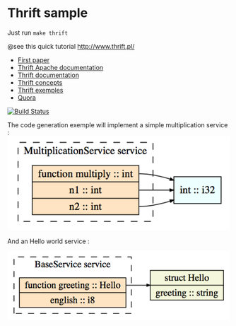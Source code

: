 # Thrift sample

Just run `make thrift`

@see this quick tutorial http://www.thrift.pl/

- [First paper](https://thrift.apache.org/static/files/thrift-20070401.pdf)
- [Thrift Apache documentation](https://thrift.apache.org/docs/)
- [Thrift documentation](http://thrift-tutorial.readthedocs.io/en/latest/intro.html)
- [Thrift concepts](https://thrift.apache.org/docs/concepts)
- [Thrift exemples](https://github.com/apache/thrift/tree/master/lib/rb/spec)
- [Quora](https://www.quora.com/In-simple-terms-what-is-Thrift-software-framework-and-what-does-it-do)

[![Build Status](https://travis-ci.org/chussenot/thrift-sample.svg?branch=master)](https://travis-ci.org/chussenot/thrift-sample)

The code generation exemple will implement a simple multiplication service :
![Graph](images/multiplication.png)

And an Hello world service :

![Graph](images/base.png)
